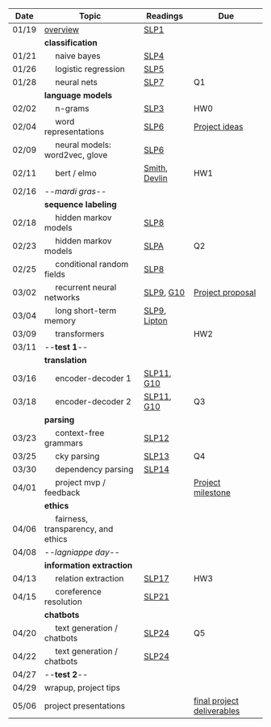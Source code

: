 | Date  | Topic                                 | Readings                      | Due           | 
| ----- |---------------------------------------|-------------------------------|---------------|
| 01/19 | [overview](https://nbviewer.jupyter.org/github/tulane-cmps6730/main/blob/main/lec/overview/overview.ipynb?flush_cache=True)                              | [SLP1](read/slp1.pdf) |               |
| | **classification** |
| 01/21 | &nbsp;&nbsp;&nbsp;&nbsp; naive bayes                           | [SLP4](read/slp4.pdf)
| 01/26 | &nbsp;&nbsp;&nbsp;&nbsp; logistic regression                   | [SLP5](read/slp5.pdf)
| 01/28 | &nbsp;&nbsp;&nbsp;&nbsp; neural nets                           | [SLP7](read/slp7.pdf)                              | Q1
| | **language models** |
| 02/02 | &nbsp;&nbsp;&nbsp;&nbsp; n-grams                               | [SLP3](read/slp3.pdf)                             | HW0
| 02/04 | &nbsp;&nbsp;&nbsp;&nbsp; word representations                  | [SLP6](read/slp6.pdf)                             | [Project ideas](https://tulane.instructure.com/courses/2232081/discussion_topics/13155237)
| 02/09 | &nbsp;&nbsp;&nbsp;&nbsp; neural models: word2vec, glove        | [SLP6](read/slp6.pdf)                             |
| 02/11 | &nbsp;&nbsp;&nbsp;&nbsp; bert / elmo                           | [Smith](https://arxiv.org/pdf/1902.06006.pdf), [Devlin](https://arxiv.org/pdf/1810.04805.pdf) |  HW1
| 02/16 | --*mardi gras*--
| | **sequence labeling** |
| 02/18 | &nbsp;&nbsp;&nbsp;&nbsp; hidden markov models                  | [SLP8](read/slp8.pdf)
| 02/23 | &nbsp;&nbsp;&nbsp;&nbsp; hidden markov models                  | [SLPA](read/slpA.pdf)   | Q2
| 02/25 | &nbsp;&nbsp;&nbsp;&nbsp; conditional random fields             | [SLP8](read/slp8.pdf)          
| 03/02 | &nbsp;&nbsp;&nbsp;&nbsp; recurrent neural networks             | [SLP9](read/slp9.pdf), [G10](https://www.deeplearningbook.org/contents/rnn.html)     | [Project proposal](https://tulane.instructure.com/courses/2232081/discussion_topics/13155238)
| 03/04 | &nbsp;&nbsp;&nbsp;&nbsp; long short-term memory                | [SLP9](read/slp9.pdf), [Lipton](https://arxiv.org/abs/1506.00019)
| 03/09 | &nbsp;&nbsp;&nbsp;&nbsp; transformers                          |               | HW2 
| 03/11 | --**test 1**--                           |               |
| | **translation** |
| 03/16 | &nbsp;&nbsp;&nbsp;&nbsp; encoder-decoder 1                     | [SLP11](read/slp11.pdf), [G10](https://www.deeplearningbook.org/contents/rnn.html)
| 03/18 | &nbsp;&nbsp;&nbsp;&nbsp; encoder-decoder 2                     | [SLP11](read/slp11.pdf), [G10](https://www.deeplearningbook.org/contents/rnn.html)    | Q3
| | **parsing** |
| 03/23 | &nbsp;&nbsp;&nbsp;&nbsp; context-free grammars                 | [SLP12](read/slp12.pdf)
| 03/25 | &nbsp;&nbsp;&nbsp;&nbsp; cky parsing                           | [SLP13](read/slp13.pdf)         | Q4
| 03/30 | &nbsp;&nbsp;&nbsp;&nbsp; dependency parsing                    | [SLP14](read/slp14.pdf)
| 04/01 | &nbsp;&nbsp;&nbsp;&nbsp; project mvp / feedback                |               | [Project milestone](https://tulane.instructure.com/courses/2232081/discussion_topics/13155239)
| | **ethics** |
| 04/06 | &nbsp;&nbsp;&nbsp;&nbsp;  fairness, transparency, and ethics   | 
| 04/08 |  --*lagniappe day*--
| | **information extraction** |
| 04/13 | &nbsp;&nbsp;&nbsp;&nbsp; relation extraction                   | [SLP17](read/slp17.pdf)  | HW3 
| 04/15 | &nbsp;&nbsp;&nbsp;&nbsp; coreference resolution                | [SLP21](read/slp21.pdf)
| | **chatbots** |
| 04/20 | &nbsp;&nbsp;&nbsp;&nbsp; text generation / chatbots            | [SLP24](read/slp24.pdf)  | Q5
| 04/22 | &nbsp;&nbsp;&nbsp;&nbsp; text generation / chatbots            | [SLP24](read/slp24.pdf)
| 04/27 | --**test 2**--                            |                |
| 04/29 | wrapup, project tips                  | 
| 05/06 | project presentations                                          |               | [final project deliverables](https://github.com/tulane-cmps6730/assignments/tree/main/project)

